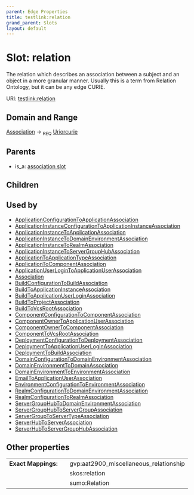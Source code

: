 ```yaml
---
parent: Edge Properties
title: testlink:relation
grand_parent: Slots
layout: default
---
```


# Slot: relation


The relation which describes an association between a subject and an object in a more granular manner. Usually this is a term from Relation Ontology, but it can be any edge CURIE.

URI: [testlink:relation](https://w3id.org/testlink/vocab/relation)

## Domain and Range

[Association](Association.md) ->  <sub>REQ</sub> [Uriorcurie](types/Uriorcurie.md)

## Parents

 *  is_a: [association slot](association_slot.md)

## Children


## Used by

 * [ApplicationConfigurationToApplicationAssociation](ApplicationConfigurationToApplicationAssociation.md)
 * [ApplicationInstanceConfigurationToApplicationInstanceAssociation](ApplicationInstanceConfigurationToApplicationInstanceAssociation.md)
 * [ApplicationInstanceToApplicationAssociation](ApplicationInstanceToApplicationAssociation.md)
 * [ApplicationInstanceToDomainEnvironmentAssociation](ApplicationInstanceToDomainEnvironmentAssociation.md)
 * [ApplicationInstanceToRealmAssociation](ApplicationInstanceToRealmAssociation.md)
 * [ApplicationInstanceToServerGroupHubAssociation](ApplicationInstanceToServerGroupHubAssociation.md)
 * [ApplicationToApplicationTypeAssociation](ApplicationToApplicationTypeAssociation.md)
 * [ApplicationToComponentAssociation](ApplicationToComponentAssociation.md)
 * [ApplicationUserLoginToApplicationUserAssociation](ApplicationUserLoginToApplicationUserAssociation.md)
 * [Association](Association.md)
 * [BuildConfigurationToBuildAssociation](BuildConfigurationToBuildAssociation.md)
 * [BuildToApplicationInstanceAssociation](BuildToApplicationInstanceAssociation.md)
 * [BuildToApplicationUserLoginAssociation](BuildToApplicationUserLoginAssociation.md)
 * [BuildToProjectAssociation](BuildToProjectAssociation.md)
 * [BuildToVcsRootAssociation](BuildToVcsRootAssociation.md)
 * [ComponentConfigurationToComponentAssociation](ComponentConfigurationToComponentAssociation.md)
 * [ComponentOwnerToApplicationUserAssociation](ComponentOwnerToApplicationUserAssociation.md)
 * [ComponentOwnerToComponentAssociation](ComponentOwnerToComponentAssociation.md)
 * [ComponentToVcsRootAssociation](ComponentToVcsRootAssociation.md)
 * [DeploymentConfigurationToDeploymentAssociation](DeploymentConfigurationToDeploymentAssociation.md)
 * [DeploymentToApplicationUserLoginAssociation](DeploymentToApplicationUserLoginAssociation.md)
 * [DeploymentToBuildAssociation](DeploymentToBuildAssociation.md)
 * [DomainConfigurationToDomainEnvironmentAssociation](DomainConfigurationToDomainEnvironmentAssociation.md)
 * [DomainEnvironmentToDomainAssociation](DomainEnvironmentToDomainAssociation.md)
 * [DomainEnvironmentToEnvironmentAssociation](DomainEnvironmentToEnvironmentAssociation.md)
 * [EmailToApplicationUserAssociation](EmailToApplicationUserAssociation.md)
 * [EnvironmentConfigurationToEnvironmentAssociation](EnvironmentConfigurationToEnvironmentAssociation.md)
 * [RealmConfigurationToDomainEnvironmentAssociation](RealmConfigurationToDomainEnvironmentAssociation.md)
 * [RealmConfigurationToRealmAssociation](RealmConfigurationToRealmAssociation.md)
 * [ServerGroupHubToDomainEnvironmentAssociation](ServerGroupHubToDomainEnvironmentAssociation.md)
 * [ServerGroupHubToServerGroupAssociation](ServerGroupHubToServerGroupAssociation.md)
 * [ServerGroupToServerTypeAssociation](ServerGroupToServerTypeAssociation.md)
 * [ServerHubToServerAssociation](ServerHubToServerAssociation.md)
 * [ServerHubToServerGroupHubAssociation](ServerHubToServerGroupHubAssociation.md)

## Other properties

|  |  |  |
| --- | --- | --- |
| **Exact Mappings:** | | gvp:aat2900_miscellaneous_relationship |
|  | | skos:relation |
|  | | sumo:Relation |

